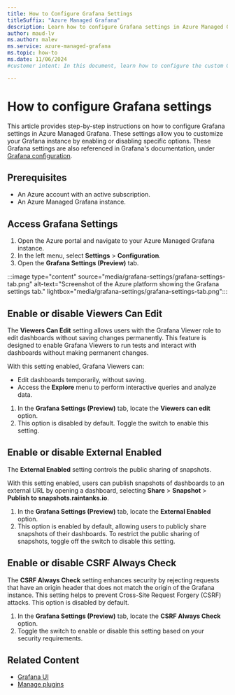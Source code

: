 ```yaml
---
title: How to Configure Grafana Settings
titleSuffix: "Azure Managed Grafana"
description: Learn how to configure Grafana settings in Azure Managed Grafana, including enabling Viewers can Edit and External Enabled.
author: maud-lv
ms.author: malev
ms.service: azure-managed-grafana
ms.topic: how-to
ms.date: 11/06/2024
#customer intent: In this document, learn how to configure the custom Grafana options available in the Grafana settings tab, in Azure Managed Grafana.

---
```


# How to configure Grafana settings

This article provides step-by-step instructions on how to configure Grafana settings in Azure Managed Grafana. These settings allow you to customize your Grafana instance by enabling or disabling specific options. These Grafana settings are also referenced in Grafana's documentation, under [Grafana configuration](https://grafana.com/docs/grafana/latest/setup-grafana/configure-grafana/).

## Prerequisites

- An Azure account with an active subscription.
- An Azure Managed Grafana instance.

## Access Grafana Settings

1. Open the Azure portal and navigate to your Azure Managed Grafana instance.
1. In the left menu, select **Settings** > **Configuration**.
1. Open the **Grafana Settings (Preview)** tab.

:::image type="content" source="media/grafana-settings/grafana-settings-tab.png" alt-text="Screenshot of the Azure platform showing the Grafana settings tab." lightbox="media/grafana-settings/grafana-settings-tab.png":::

## Enable or disable Viewers Can Edit

The **Viewers Can Edit** setting allows users with the Grafana Viewer role to edit dashboards without saving changes permanently. This feature is designed to enable Grafana Viewers to run tests and interact with dashboards without making permanent changes.

With this setting enabled, Grafana Viewers can:
- Edit dashboards temporarily, without saving.
- Access the **Explore** menu to perform interactive queries and analyze data.

1. In the **Grafana Settings (Preview)** tab, locate the **Viewers can edit** option.
1. This option is disabled by default. Toggle the switch to enable this setting.

## Enable or disable External Enabled

The **External Enabled** setting controls the public sharing of snapshots.

With this setting enabled, users can publish snapshots of dashboards to an external URL by opening a dashboard, selecting **Share** > **Snapshot** > **Publish to snapshots.raintanks.io**.

1. In the **Grafana Settings (Preview)** tab, locate the **External Enabled** option.
1. This option is enabled by default, allowing users to publicly share snapshots of their dashboards. To restrict the public sharing of snapshots, toggle off the switch to disable this setting.

## Enable or disable CSRF Always Check

The **CSRF Always Check** setting enhances security by rejecting requests that have an origin header that does not match the origin of the Grafana instance. This setting helps to prevent Cross-Site Request Forgery (CSRF) attacks. This option is disabled by default.

1. In the **Grafana Settings (Preview)** tab, locate the **CSRF Always Check** option.
1. Toggle the switch to enable or disable this setting based on your security requirements.

## Related Content

- [Grafana UI](grafana-app-ui.md)
- [Manage plugins](how-to-manage-plugins.md)
